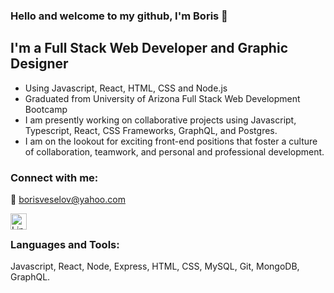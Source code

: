 ### Hello and welcome to my github, I'm Boris :wave:

## I'm a Full Stack Web Developer and Graphic Designer
- Using Javascript, React, HTML, CSS and Node.js
- Graduated from University of Arizona Full Stack Web Development Bootcamp
- I am presently working on collaborative projects using Javascript, Typescript, React, CSS Frameworks, GraphQL, and Postgres.
- I am on the lookout for exciting front-end positions that foster a culture of collaboration, teamwork, and personal and professional development.

### Connect with me:

:email: borisveselov@yahoo.com

[<img align="left" alt="LinkedIn" width="26px" src="https://github.com/gauravghongde/social-icons/blob/master/PNG/Color/LinkedIN.png" />](https://www.linkedin.com/in/veselavalava)

<br />

### Languages and Tools:

Javascript, React, Node, Express, HTML, CSS, MySQL, Git, MongoDB, GraphQL.

<br />
<br />
